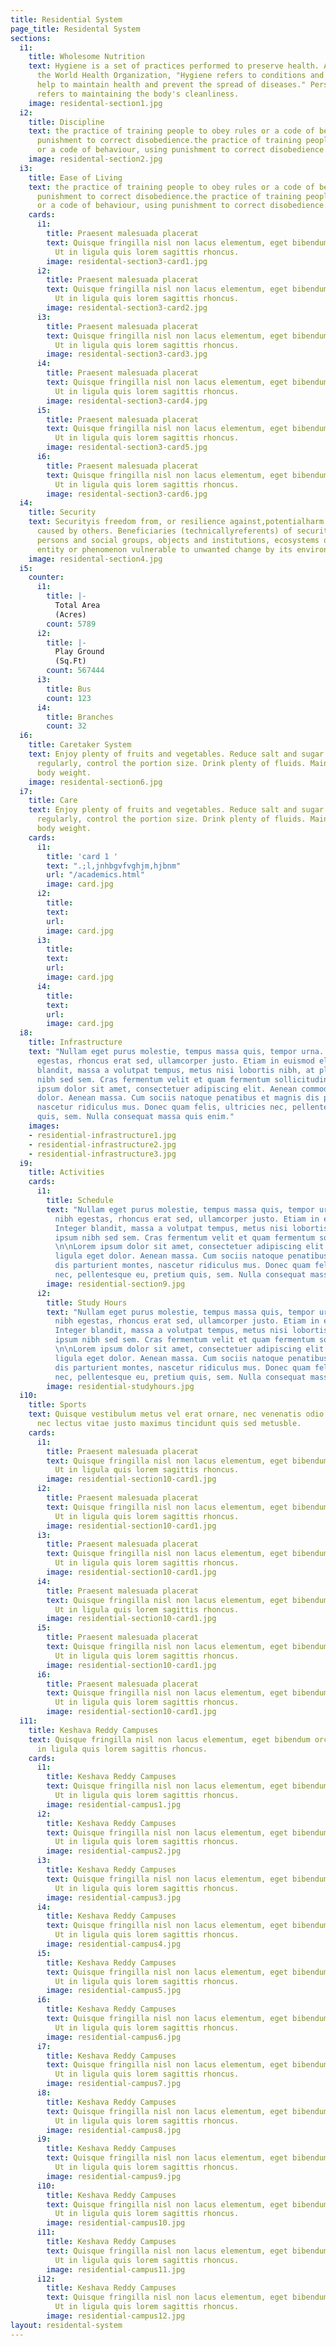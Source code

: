 ```yaml
---
title: Residential System
page_title: Residental System
sections:
  i1:
    title: Wholesome Nutrition
    text: Hygiene is a set of practices performed to preserve health. According to
      the World Health Organization, "Hygiene refers to conditions and practices that
      help to maintain health and prevent the spread of diseases." Personal hygiene
      refers to maintaining the body's cleanliness.
    image: residental-section1.jpg
  i2:
    title: Discipline
    text: the practice of training people to obey rules or a code of behaviour, using
      punishment to correct disobedience.the practice of training people to obey rules
      or a code of behaviour, using punishment to correct disobedience.
    image: residental-section2.jpg
  i3:
    title: Ease of Living
    text: the practice of training people to obey rules or a code of behaviour, using
      punishment to correct disobedience.the practice of training people to obey rules
      or a code of behaviour, using punishment to correct disobedience.
    cards:
      i1:
        title: Praesent malesuada placerat
        text: Quisque fringilla nisl non lacus elementum, eget bibendum orci ornare.
          Ut in ligula quis lorem sagittis rhoncus.
        image: residental-section3-card1.jpg
      i2:
        title: Praesent malesuada placerat
        text: Quisque fringilla nisl non lacus elementum, eget bibendum orci ornare.
          Ut in ligula quis lorem sagittis rhoncus.
        image: residental-section3-card2.jpg
      i3:
        title: Praesent malesuada placerat
        text: Quisque fringilla nisl non lacus elementum, eget bibendum orci ornare.
          Ut in ligula quis lorem sagittis rhoncus.
        image: residental-section3-card3.jpg
      i4:
        title: Praesent malesuada placerat
        text: Quisque fringilla nisl non lacus elementum, eget bibendum orci ornare.
          Ut in ligula quis lorem sagittis rhoncus.
        image: residental-section3-card4.jpg
      i5:
        title: Praesent malesuada placerat
        text: Quisque fringilla nisl non lacus elementum, eget bibendum orci ornare.
          Ut in ligula quis lorem sagittis rhoncus.
        image: residental-section3-card5.jpg
      i6:
        title: Praesent malesuada placerat
        text: Quisque fringilla nisl non lacus elementum, eget bibendum orci ornare.
          Ut in ligula quis lorem sagittis rhoncus.
        image: residental-section3-card6.jpg
  i4:
    title: Security
    text: Securityis freedom from, or resilience against,potentialharm (or other unwantedcoercivechange)
      caused by others. Beneficiaries (technicallyreferents) of security may be of
      persons and social groups, objects and institutions, ecosystems or any other
      entity or phenomenon vulnerable to unwanted change by its environment.
    image: residental-section4.jpg
  i5:
    counter:
      i1:
        title: |-
          Total Area
          (Acres)
        count: 5789
      i2:
        title: |-
          Play Ground
          (Sq.Ft)
        count: 567444
      i3:
        title: Bus
        count: 123
      i4:
        title: Branches
        count: 32
  i6:
    title: Caretaker System
    text: Enjoy plenty of fruits and vegetables. Reduce salt and sugar intake. Eat
      regularly, control the portion size. Drink plenty of fluids. Maintain a healthy
      body weight.
    image: residental-section6.jpg
  i7:
    title: Care
    text: Enjoy plenty of fruits and vegetables. Reduce salt and sugar intake. Eat
      regularly, control the portion size. Drink plenty of fluids. Maintain a healthy
      body weight.
    cards:
      i1:
        title: 'card 1 '
        text: ".;l,jnhbgvfvghjm,hjbnm"
        url: "/academics.html"
        image: card.jpg
      i2:
        title: 
        text: 
        url: 
        image: card.jpg
      i3:
        title: 
        text: 
        url: 
        image: card.jpg
      i4:
        title: 
        text: 
        url: 
        image: card.jpg
  i8:
    title: Infrastructure
    text: "Nullam eget purus molestie, tempus massa quis, tempor urna. Nam nec nibh
      egestas, rhoncus erat sed, ullamcorper justo. Etiam in euismod elit. Integer
      blandit, massa a volutpat tempus, metus nisi lobortis nibh, at placerat ipsum
      nibh sed sem. Cras fermentum velit et quam fermentum sollicitudin. \n\nLorem
      ipsum dolor sit amet, consectetuer adipiscing elit. Aenean commodo ligula eget
      dolor. Aenean massa. Cum sociis natoque penatibus et magnis dis parturient montes,
      nascetur ridiculus mus. Donec quam felis, ultricies nec, pellentesque eu, pretium
      quis, sem. Nulla consequat massa quis enim."
    images:
    - residential-infrastructure1.jpg
    - residential-infrastructure2.jpg
    - residential-infrastructure3.jpg
  i9:
    title: Activities
    cards:
      i1:
        title: Schedule
        text: "Nullam eget purus molestie, tempus massa quis, tempor urna. Nam nec
          nibh egestas, rhoncus erat sed, ullamcorper justo. Etiam in euismod elit.
          Integer blandit, massa a volutpat tempus, metus nisi lobortis nibh, at placerat
          ipsum nibh sed sem. Cras fermentum velit et quam fermentum sollicitudin.
          \n\nLorem ipsum dolor sit amet, consectetuer adipiscing elit. Aenean commodo
          ligula eget dolor. Aenean massa. Cum sociis natoque penatibus et magnis
          dis parturient montes, nascetur ridiculus mus. Donec quam felis, ultricies
          nec, pellentesque eu, pretium quis, sem. Nulla consequat massa quis enim."
        image: residential-section9.jpg
      i2:
        title: Study Hours
        text: "Nullam eget purus molestie, tempus massa quis, tempor urna. Nam nec
          nibh egestas, rhoncus erat sed, ullamcorper justo. Etiam in euismod elit.
          Integer blandit, massa a volutpat tempus, metus nisi lobortis nibh, at placerat
          ipsum nibh sed sem. Cras fermentum velit et quam fermentum sollicitudin.
          \n\nLorem ipsum dolor sit amet, consectetuer adipiscing elit. Aenean commodo
          ligula eget dolor. Aenean massa. Cum sociis natoque penatibus et magnis
          dis parturient montes, nascetur ridiculus mus. Donec quam felis, ultricies
          nec, pellentesque eu, pretium quis, sem. Nulla consequat massa quis enim."
        image: residential-studyhours.jpg
  i10:
    title: Sports
    text: Quisque vestibulum metus vel erat ornare, nec venenatis odio tempus. Aenean
      nec lectus vitae justo maximus tincidunt quis sed metusble.
    cards:
      i1:
        title: Praesent malesuada placerat
        text: Quisque fringilla nisl non lacus elementum, eget bibendum orci ornare.
          Ut in ligula quis lorem sagittis rhoncus.
        image: residential-section10-card1.jpg
      i2:
        title: Praesent malesuada placerat
        text: Quisque fringilla nisl non lacus elementum, eget bibendum orci ornare.
          Ut in ligula quis lorem sagittis rhoncus.
        image: residential-section10-card1.jpg
      i3:
        title: Praesent malesuada placerat
        text: Quisque fringilla nisl non lacus elementum, eget bibendum orci ornare.
          Ut in ligula quis lorem sagittis rhoncus.
        image: residential-section10-card1.jpg
      i4:
        title: Praesent malesuada placerat
        text: Quisque fringilla nisl non lacus elementum, eget bibendum orci ornare.
          Ut in ligula quis lorem sagittis rhoncus.
        image: residential-section10-card1.jpg
      i5:
        title: Praesent malesuada placerat
        text: Quisque fringilla nisl non lacus elementum, eget bibendum orci ornare.
          Ut in ligula quis lorem sagittis rhoncus.
        image: residential-section10-card1.jpg
      i6:
        title: Praesent malesuada placerat
        text: Quisque fringilla nisl non lacus elementum, eget bibendum orci ornare.
          Ut in ligula quis lorem sagittis rhoncus.
        image: residential-section10-card1.jpg
  i11:
    title: Keshava Reddy Campuses
    text: Quisque fringilla nisl non lacus elementum, eget bibendum orci ornare. Ut
      in ligula quis lorem sagittis rhoncus.
    cards:
      i1:
        title: Keshava Reddy Campuses
        text: Quisque fringilla nisl non lacus elementum, eget bibendum orci ornare.
          Ut in ligula quis lorem sagittis rhoncus.
        image: residential-campus1.jpg
      i2:
        title: Keshava Reddy Campuses
        text: Quisque fringilla nisl non lacus elementum, eget bibendum orci ornare.
          Ut in ligula quis lorem sagittis rhoncus.
        image: residential-campus2.jpg
      i3:
        title: Keshava Reddy Campuses
        text: Quisque fringilla nisl non lacus elementum, eget bibendum orci ornare.
          Ut in ligula quis lorem sagittis rhoncus.
        image: residential-campus3.jpg
      i4:
        title: Keshava Reddy Campuses
        text: Quisque fringilla nisl non lacus elementum, eget bibendum orci ornare.
          Ut in ligula quis lorem sagittis rhoncus.
        image: residential-campus4.jpg
      i5:
        title: Keshava Reddy Campuses
        text: Quisque fringilla nisl non lacus elementum, eget bibendum orci ornare.
          Ut in ligula quis lorem sagittis rhoncus.
        image: residential-campus5.jpg
      i6:
        title: Keshava Reddy Campuses
        text: Quisque fringilla nisl non lacus elementum, eget bibendum orci ornare.
          Ut in ligula quis lorem sagittis rhoncus.
        image: residential-campus6.jpg
      i7:
        title: Keshava Reddy Campuses
        text: Quisque fringilla nisl non lacus elementum, eget bibendum orci ornare.
          Ut in ligula quis lorem sagittis rhoncus.
        image: residential-campus7.jpg
      i8:
        title: Keshava Reddy Campuses
        text: Quisque fringilla nisl non lacus elementum, eget bibendum orci ornare.
          Ut in ligula quis lorem sagittis rhoncus.
        image: residential-campus8.jpg
      i9:
        title: Keshava Reddy Campuses
        text: Quisque fringilla nisl non lacus elementum, eget bibendum orci ornare.
          Ut in ligula quis lorem sagittis rhoncus.
        image: residential-campus9.jpg
      i10:
        title: Keshava Reddy Campuses
        text: Quisque fringilla nisl non lacus elementum, eget bibendum orci ornare.
          Ut in ligula quis lorem sagittis rhoncus.
        image: residential-campus10.jpg
      i11:
        title: Keshava Reddy Campuses
        text: Quisque fringilla nisl non lacus elementum, eget bibendum orci ornare.
          Ut in ligula quis lorem sagittis rhoncus.
        image: residential-campus11.jpg
      i12:
        title: Keshava Reddy Campuses
        text: Quisque fringilla nisl non lacus elementum, eget bibendum orci ornare.
          Ut in ligula quis lorem sagittis rhoncus.
        image: residential-campus12.jpg
layout: residental-system
---
```


